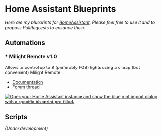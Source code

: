 # Home Assistant Blueprints

*Here are my blueprints for [HomeAssistant](https://www.home-assistant.io/). Please feel free to use it and to propose PullRequests to enhance them.*

## Automations

### * Milight Remote v1.0

Allows to control up to 8 (preferably RGB) lights using a cheap (but convenient) Milight Remote.
 - [Documentation](doc/auto_milight_remote.md)
 - [Forum thread](https://community.home-assistant.io)


[![Open your Home Assistant instance and show the blueprint import dialog with a specific blueprint pre-filled.](https://my.home-assistant.io/badges/blueprint_import.svg)](https://my.home-assistant.io/redirect/blueprint_import/?blueprint_url=https%3A%2F%2Fraw.githubusercontent.com%2Fsoif%2Fhass_blueprints%2Frefs%2Fheads%2Fmaster%2Fblueprints%2Fautomation%2Fmilight_remote.yaml)


## Scripts

*(Under development)*

